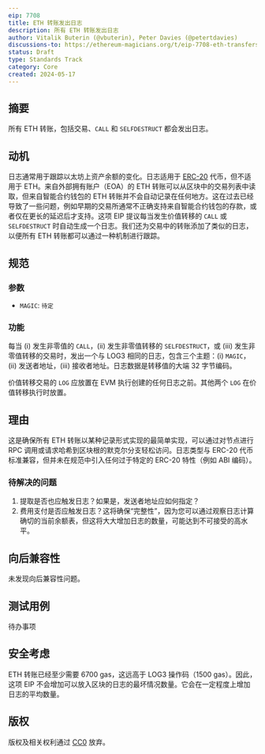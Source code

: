 ```yaml
---
eip: 7708
title: ETH 转账发出日志
description: 所有 ETH 转账发出日志
author: Vitalik Buterin (@vbuterin), Peter Davies (@petertdavies)
discussions-to: https://ethereum-magicians.org/t/eip-7708-eth-transfers-emit-a-log/20034
status: Draft
type: Standards Track
category: Core
created: 2024-05-17
---
```


## 摘要

所有 ETH 转账，包括交易、`CALL` 和 `SELFDESTRUCT` 都会发出日志。

## 动机

日志通常用于跟踪以太坊上资产余额的变化。日志适用于 [ERC-20](./eip-20.md) 代币，但不适用于 ETH。来自外部拥有账户（EOA）的 ETH 转账可以从区块中的交易列表中读取，但来自智能合约钱包的 ETH 转账并不会自动记录在任何地方。这在过去已经导致了一些问题，例如早期的交易所通常不正确支持来自智能合约钱包的存款，或者仅在更长的延迟后才支持。这项 EIP 提议每当发生价值转移的 `CALL` 或 `SELFDESTRUCT` 时自动生成一个日志。我们还为交易中的转账添加了类似的日志，以便所有 ETH 转账都可以通过一种机制进行跟踪。

## 规范

### 参数

* `MAGIC`: `待定`

### 功能

每当 (i) 发生非零值的 `CALL`，(ii) 发生非零值转移的 `SELFDESTRUCT`，或 (iii) 发生非零值转移的交易时，发出一个与 LOG3 相同的日志，包含三个主题：(i) `MAGIC`，(ii) 发送者地址，(iii) 接收者地址。日志数据是转移值的大端 32 字节编码。

价值转移交易的 `LOG` 应放置在 EVM 执行创建的任何日志之前。其他两个 `LOG` 在价值转移执行时放置。

## 理由

这是确保所有 ETH 转账以某种记录形式实现的最简单实现，可以通过对节点进行 RPC 调用或请求哈希到区块根的默克尔分支轻松访问。日志类型与 ERC-20 代币标准兼容，但并未在规范中引入任何过于特定的 ERC-20 特性（例如 ABI 编码）。

### 待解决的问题

1. 提取是否也应触发日志？如果是，发送者地址应如何指定？
2. 费用支付是否应触发日志？这将确保“完整性”，因为您可以通过观察日志计算确切的当前余额表，但这将大大增加日志的数量，可能达到不可接受的高水平。

## 向后兼容性

未发现向后兼容性问题。

## 测试用例

待办事项

## 安全考虑

ETH 转账已经至少需要 6700 gas，这远高于 LOG3 操作码（1500 gas）。因此，这项 EIP 不会增加可以放入区块的日志的最坏情况数量。它会在一定程度上增加日志的平均数量。

## 版权

版权及相关权利通过 [CC0](../LICENSE.md) 放弃。